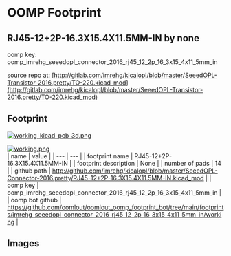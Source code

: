 # OOMP Footprint  
## RJ45-12+2P-16.3X15.4X11.5MM-IN  by none  
  
oomp key: oomp_imrehg_seeedopl_connector_2016_rj45_12_2p_16_3x15_4x11_5mm_in  
  
source repo at: [http://gitlab.com/imrehg/kicalopl/blob/master/SeeedOPL-Transistor-2016.pretty/TO-220.kicad_mod](http://gitlab.com/imrehg/kicalopl/blob/master/SeeedOPL-Transistor-2016.pretty/TO-220.kicad_mod)  
## Footprint  
  
[![working_kicad_pcb_3d.png](working_kicad_pcb_3d_600.png)](working_kicad_pcb_3d.png)  
  
[![working.png](working_600.png)](working.png)  
| name | value | 
| --- | --- | 
| footprint name | RJ45-12+2P-16.3X15.4X11.5MM-IN | 
| footprint description | None | 
| number of pads | 14 | 
| github path | http://github.com/imrehg/kicalopl/blob/master/SeeedOPL-Connector-2016.pretty/RJ45-12+2P-16.3X15.4X11.5MM-IN.kicad_mod | 
| oomp key | oomp_imrehg_seeedopl_connector_2016_rj45_12_2p_16_3x15_4x11_5mm_in | 
| oomp bot github | https://github.com/oomlout/oomlout_oomp_footprint_bot/tree/main/footprints/imrehg_seeedopl_connector_2016_rj45_12_2p_16_3x15_4x11_5mm_in/working | 
## Images  
